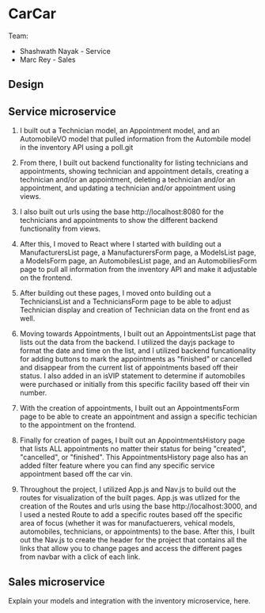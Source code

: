 # CarCar

Team:

* Shashwath Nayak - Service
* Marc Rey - Sales

## Design

## Service microservice

1. I built out a Technician model, an Appointment model, and an AutomobileVO model that pulled information from the Autombile model in the inventory API using a poll.git

2. From there, I built out backend functionality for listing technicians and appointments, showing technician and appointment details, creating a technician and/or an appointment, deleting a technician and/or an appointment, and updating a technician and/or appointment using views.

3. I also built out urls using the base http://localhost:8080 for the technicians and appointments to show the different backend functionality from views.

4. After this, I moved to React where I started with building out a ManufacturersList page, a ManufacturersForm page, a ModelsList page, a ModelsForm page, an AutomobilesList page, and an AutomobiliesForm page to pull all information from the inventory API and make it adjustable on the frontend.

5. After building out these pages, I moved onto building out a TechniciansList and a TechniciansForm page to be able to adjust Technician display and creation of Technician data on the front end as well.

6. Moving towards Appointments, I built out an AppointmentsList page that lists out the data from the backend. I utilized the dayjs package to format the date and time on the list, and I utilized backend funcationality for adding buttons to mark the appointments as "finished" or cancelled and disappear from the current list of appointments based off their status. I also added in an isVIP statement to determine if automobiles were purchased or initially from this specific facility based off their vin number.

7. With the creation of appointments, I built out an AppointmentsForm page to be able to create an appointment and assign a specific techician to the appointment on the frontend.

8. Finally for creation of pages, I built out an AppointmentsHistory page that lists ALL appointments no matter their status for being "created", "cancelled", or "finished". This AppointmentsHistory page also has an added filter feature where you can find any specific service appointment based off the car vin.

9. Throughout the project, I utilized App.js and Nav.js to build out the routes for visualization of the built pages. App.js was utlized for the creation of the Routes and urls using the base http://localhost:3000, and I used a nested Route to add a specific routes based off the specific area of focus (whether it was for manufactuerers, vehical models, automobiles, technicians, or appointments) to the base. After this, I built out the Nav.js to create the header for the project that contains all the links that allow you to change pages and access the different pages from navbar with a click of each link.

## Sales microservice

Explain your models and integration with the inventory
microservice, here.
